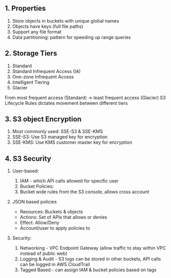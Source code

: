 ## 1. Properties
1. Store objects in buckets with unique global names
2. Objects have keys (full file paths)
3. Support any file format
4. Data partitioning: pattern for speeding up range queries

## 2. Storage Tiers
1. Standard
2. Standard Infrequent Access (IA)
3. One-zone Infrequent Access
4. Intelligent Tiering
5. Glacier

From most frequent access (Standard) → least frequent access (Glacier)
S3 Lifecycle Rules dictates movement between different tiers

## 3. S3 object Encryption
1. Most commonly used: SSE-S3 & SSE-KMS
2. SSE-S3: Use S3 managed key for encryption
3. SSE-KMS: Use KMS customer master key for encryption

## 4. S3 Security
1. User-based:
	1. IAM - which API calls allowed for specific user
	2. Bucket Policies:
	3. Bucket wide rules from the S3 console, allows cross account

2. JSON based policies
	* Resources: Buckets & objects
	* Actions: Set of APIs that allows or denies
	* Effect: Allow/Deny
	* Account/user to apply policies to

3. Security:
	1. Networking - VPC Endpoint Gateway (allow traffic to stay within VPC instead of public web)
	2. Logging & Audit - S3 logs can be stored in other buckets, API calls can be logged in AWS CloudTrail
    3. Tagged Based - can assign IAM & bucket policies based on tags